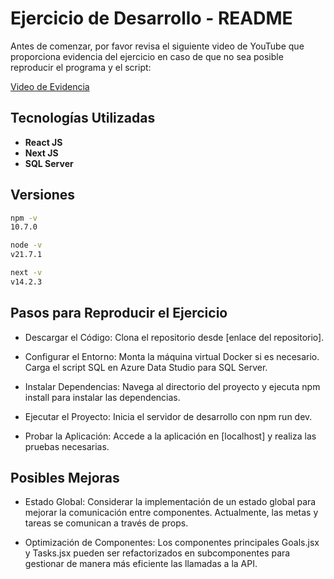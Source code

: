 # Ejercicio de Desarrollo - README

Antes de comenzar, por favor revisa el siguiente video de YouTube que proporciona evidencia del ejercicio en caso de que no sea posible reproducir el programa y el script:

[Video de Evidencia](https://youtu.be/Mhv8EMx6YHY)

## Tecnologías Utilizadas

- **React JS**
- **Next JS**
- **SQL Server**

## Versiones

```bash
npm -v
10.7.0

node -v
v21.7.1

next -v 
v14.2.3
```


## Pasos para Reproducir el Ejercicio

- Descargar el Código:
        Clona el repositorio desde [enlace del repositorio].

- Configurar el Entorno:
        Monta la máquina virtual Docker si es necesario.
        Carga el script SQL en Azure Data Studio para SQL Server.

- Instalar Dependencias:
        Navega al directorio del proyecto y ejecuta npm install para instalar las dependencias.

- Ejecutar el Proyecto:
        Inicia el servidor de desarrollo con npm run dev.

- Probar la Aplicación:
        Accede a la aplicación en [localhost] y realiza las pruebas necesarias.

## Posibles Mejoras

- Estado Global:
        Considerar la implementación de un estado global para mejorar la comunicación entre componentes. Actualmente, las metas y tareas se comunican a través de props.

- Optimización de Componentes:
        Los componentes principales Goals.jsx y Tasks.jsx pueden ser refactorizados en subcomponentes para gestionar de manera más eficiente las llamadas a la API.